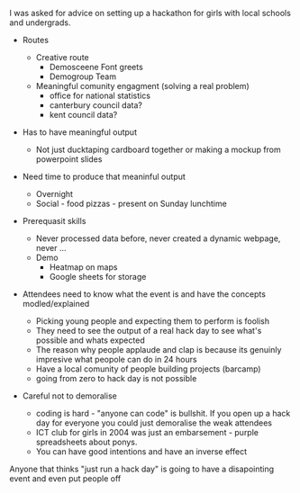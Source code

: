 I was asked for advice on setting up a hackathon for girls with local schools and undergrads.

* Routes
    * Creative route
        * Demosceene Font greets
        * Demogroup Team
    * Meaningful comunity engagment (solving a real problem)
        * office for national statistics
        * canterbury council data?
        * kent council data?

* Has to have meaningful output
    * Not just ducktaping cardboard together or making a mockup from powerpoint slides
* Need time to produce that meaninful output
    * Overnight
    * Social - food pizzas - present on Sunday lunchtime

* Prerequasit skills
    * Never processed data before, never created a dynamic webpage, never ...
    * Demo
        * Heatmap on maps
        * Google sheets for storage
* Attendees need to know what the event is and have the concepts modled/explained
    * Picking young people and expecting them to perform is foolish
    * They need to see the output of a real hack day to see what's possible and whats expected
    * The reason why people applaude and clap is because its genuinly impresive what peopole can do in 24 hours
    * Have a local comunity of people building projects (barcamp)
    * going from zero to hack day is not possible
* Careful not to demoralise
    * coding is hard - "anyone can code" is bullshit. If you open up a hack day for everyone you could just demoralise the weak attendees
    * ICT club for girls in 2004 was just an embarsement - purple spreadsheets about ponys. 
    * You can have good intentions and have an inverse effect

Anyone that thinks "just run a hack day" is going to have a disapointing event and even put people off
